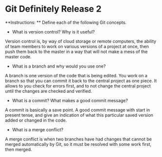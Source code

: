 # Git Definitely Release 2

**Instructions: ** Define each of the following Git concepts.

* What is version control?  Why is it useful? 

Version control is, by way of cloud storage or remote computers, the ability of team members to work on various versions of a project at once, then push them back to the master in a way that will not make a mess of the master code.

* What is a branch and why would you use one?

A branch is one version of the code that is being edited. You work on a branch so that you can commit it back to the central project as one piece. It allows to you check for errors first, and to not change the central project until the changes are checked and verified.

* What is a commit? What makes a good commit message?

A commit is basically a save point. A good commit message with start in present tense, and give an indication of what this particular saved version added or changed in the code.

* What is a merge conflict?

A merge conflict is when two branches have had changes that cannot be merged automatically by Git, so it must be resolved with some work first, then merged.
